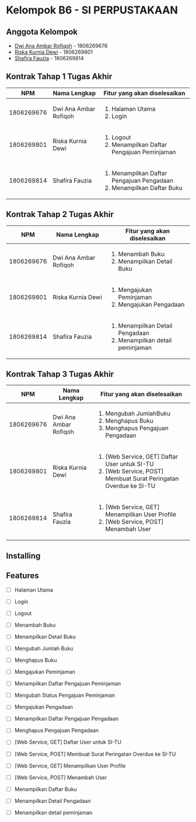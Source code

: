 # Kelompok B6 - SI PERPUSTAKAAN

## Anggota Kelompok
- [Dwi Ana Ambar Rofiqoh](https://github.com/dwianaambarr) - 1806269676
- [Riska Kurnia Dewi](https://github.com/riskakrndw/) - 1806269801
- [Shafira Fauzia](https://github.com/shafickr/) - 1806269814

## Kontrak Tahap 1 Tugas Akhir
| NPM | Nama Lengkap | Fitur yang akan diselesaikan |
|-----|--------------|------------------------------|
| 1806269676 | Dwi Ana Ambar Rofiqoh | <ol><li>Halaman Utama</li> <li>Login</li> </ol> |
| 1806269801 | Riska Kurnia Dewi | <ol><li>Logout</li> <li>Menampilkan Daftar Pengajuan Peminjaman</li> </ol> |
| 1806269814 | Shafira Fauzia | <ol><li>Menampilkan Daftar Pengajuan Pengadaan</li> <li>Menampilkan Daftar Buku</li> </ol> |

## Kontrak Tahap 2 Tugas Akhir
| NPM | Nama Lengkap | Fitur yang akan diselesaikan |
|-----|--------------|------------------------------|
| 1806269676 | Dwi Ana Ambar Rofiqoh | <ol><li>Menambah Buku</li> <li>Menampilkan Detail Buku</li> </ol> |
| 1806269801 | Riska Kurnia Dewi | <ol><li>Mengajukan Peminjaman</li> <li>Mengajukan Pengadaan</li> </ol> |
| 1806269814 | Shafira Fauzia | <ol><li>Menampilkan Detail Pengadaan</li> <li>Menampilkan detail peminjaman</li> </ol> |

## Kontrak Tahap 3 Tugas Akhir
| NPM | Nama Lengkap | Fitur yang akan diselesaikan |
|-----|--------------|------------------------------|
| 1806269676 | Dwi Ana Ambar Rofiqoh | <ol><li>Mengubah JumlahBuku</li> <li>Menghapus Buku</li> <li>Menghapus Pengajuan Pengadaan</li> </ol> |
| 1806269801 | Riska Kurnia Dewi | <ol><li>[Web Service, GET] Daftar User untuk SI-TU</li> <li>[Web Service, POST] Membuat Surat Peringatan Overdue ke SI-TU</li> </ol> |
| 1806269814 | Shafira Fauzia | <ol><li>[Web Service, GET] Menampilkan User Profile</li> <li>[Web Service, POST] Menambah User</li> </ol> |

## Installing


## Features
- [ ] Halaman Utama
- [ ] Login
- [ ] Logout
- [ ] Menambah Buku
- [ ] Menampilkan Detail Buku
- [ ] Mengubah Jumlah Buku
- [ ] Menghapus Buku 
- [ ] Mengajukan Peminjaman
- [ ] Menampilkan Daftar Pengajuan Peminjaman 
- [ ] Mengubah Status Pengajuan Peminjaman
- [ ] Mengajukan Pengadaan 
- [ ] Menampilkan Daftar Pengajuan Pengadaan
- [ ] Menghapus Pengajuan Pengadaan 
- [ ] [Web Service, GET] Daftar User untuk SI-TU
- [ ] [Web Service, POST] Membuat Surat Peringatan Overdue ke SI-TU 
- [ ] [Web Service, GET] Menampilkan User Profile
- [ ] [Web Service, POST] Menambah User 
- [ ] Menampilkan Daftar Buku
- [ ] Menampilkan Detail Pengadaan 
- [ ] Menampilkan detail peminjaman

